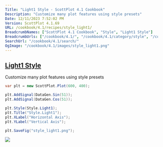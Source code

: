 ```yaml
---
Title: "Light1 Style - ScottPlot 4.1 Cookbook"
Description: "Customize many plot features using style presets"
Date: 12/11/2023 7:52:02 PM
Version: ScottPlot 4.1.69
URL: /cookbook/4.1/recipes/style_light1/
BreadcrumbNames: ["ScottPlot 4.1 Cookbook", "Style", "Light1 Style"]
BreadcrumbUrls: ["/cookbook/4.1/", "/cookbook/4.1/category/style", "/cookbook/4.1/recipes/style_light1/"]
SearchUrl: "/cookbook/4.1/search/"
OgImage: "/cookbook/4.1/images/style_light1.png"
---
```


<h2><a href='/cookbook/4.1/recipes/style_light1/'>Light1 Style</a></h2>

Customize many plot features using style presets

```cs
var plt = new ScottPlot.Plot(600, 400);

plt.AddSignal(DataGen.Sin(51));
plt.AddSignal(DataGen.Cos(51));

plt.Style(Style.Light1);
plt.Title("Style.Light1");
plt.XLabel("Horizontal Axis");
plt.YLabel("Vertical Axis");

plt.SaveFig("style_light1.png");
```

<img src='../../images/style_light1.png' class='d-block mx-auto my-5' />


